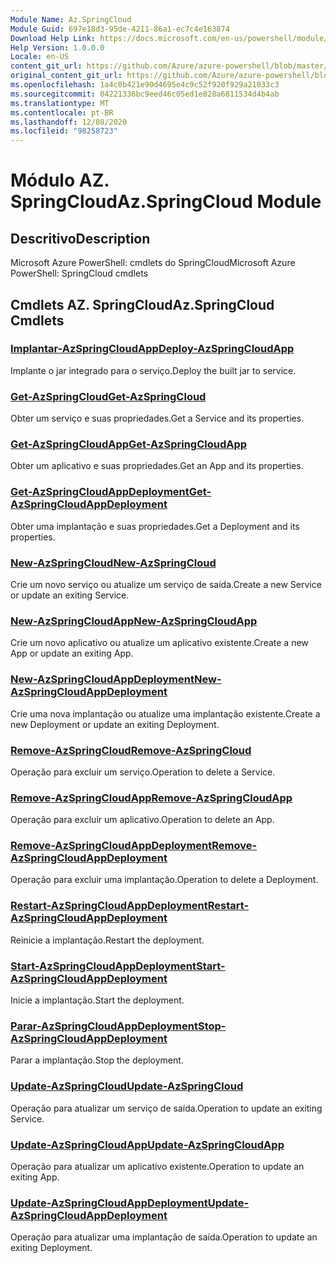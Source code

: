 ```yaml
---
Module Name: Az.SpringCloud
Module Guid: 697e18d3-95de-4211-86a1-ec7c4e163874
Download Help Link: https://docs.microsoft.com/en-us/powershell/module/az.springcloud
Help Version: 1.0.0.0
Locale: en-US
content_git_url: https://github.com/Azure/azure-powershell/blob/master/src/SpringCloud/help/Az.SpringCloud.md
original_content_git_url: https://github.com/Azure/azure-powershell/blob/master/src/SpringCloud/help/Az.SpringCloud.md
ms.openlocfilehash: 1a4c0b421e90d4695e4c9c52f920f929a21033c3
ms.sourcegitcommit: 04221336bc9eed46c05ed1e828a6811534d4b4ab
ms.translationtype: MT
ms.contentlocale: pt-BR
ms.lasthandoff: 12/08/2020
ms.locfileid: "98258723"
---
```

# <span data-ttu-id="840e3-101">Módulo AZ. SpringCloud</span><span class="sxs-lookup"><span data-stu-id="840e3-101">Az.SpringCloud Module</span></span>
## <span data-ttu-id="840e3-102">Descritivo</span><span class="sxs-lookup"><span data-stu-id="840e3-102">Description</span></span>
<span data-ttu-id="840e3-103">Microsoft Azure PowerShell: cmdlets do SpringCloud</span><span class="sxs-lookup"><span data-stu-id="840e3-103">Microsoft Azure PowerShell: SpringCloud cmdlets</span></span>

## <span data-ttu-id="840e3-104">Cmdlets AZ. SpringCloud</span><span class="sxs-lookup"><span data-stu-id="840e3-104">Az.SpringCloud Cmdlets</span></span>
### [<span data-ttu-id="840e3-105">Implantar-AzSpringCloudApp</span><span class="sxs-lookup"><span data-stu-id="840e3-105">Deploy-AzSpringCloudApp</span></span>](Deploy-AzSpringCloudApp.md)
<span data-ttu-id="840e3-106">Implante o jar integrado para o serviço.</span><span class="sxs-lookup"><span data-stu-id="840e3-106">Deploy the built jar to service.</span></span>

### [<span data-ttu-id="840e3-107">Get-AzSpringCloud</span><span class="sxs-lookup"><span data-stu-id="840e3-107">Get-AzSpringCloud</span></span>](Get-AzSpringCloud.md)
<span data-ttu-id="840e3-108">Obter um serviço e suas propriedades.</span><span class="sxs-lookup"><span data-stu-id="840e3-108">Get a Service and its properties.</span></span>

### [<span data-ttu-id="840e3-109">Get-AzSpringCloudApp</span><span class="sxs-lookup"><span data-stu-id="840e3-109">Get-AzSpringCloudApp</span></span>](Get-AzSpringCloudApp.md)
<span data-ttu-id="840e3-110">Obter um aplicativo e suas propriedades.</span><span class="sxs-lookup"><span data-stu-id="840e3-110">Get an App and its properties.</span></span>

### [<span data-ttu-id="840e3-111">Get-AzSpringCloudAppDeployment</span><span class="sxs-lookup"><span data-stu-id="840e3-111">Get-AzSpringCloudAppDeployment</span></span>](Get-AzSpringCloudAppDeployment.md)
<span data-ttu-id="840e3-112">Obter uma implantação e suas propriedades.</span><span class="sxs-lookup"><span data-stu-id="840e3-112">Get a Deployment and its properties.</span></span>

### [<span data-ttu-id="840e3-113">New-AzSpringCloud</span><span class="sxs-lookup"><span data-stu-id="840e3-113">New-AzSpringCloud</span></span>](New-AzSpringCloud.md)
<span data-ttu-id="840e3-114">Crie um novo serviço ou atualize um serviço de saída.</span><span class="sxs-lookup"><span data-stu-id="840e3-114">Create a new Service or update an exiting Service.</span></span>

### [<span data-ttu-id="840e3-115">New-AzSpringCloudApp</span><span class="sxs-lookup"><span data-stu-id="840e3-115">New-AzSpringCloudApp</span></span>](New-AzSpringCloudApp.md)
<span data-ttu-id="840e3-116">Crie um novo aplicativo ou atualize um aplicativo existente.</span><span class="sxs-lookup"><span data-stu-id="840e3-116">Create a new App or update an exiting App.</span></span>

### [<span data-ttu-id="840e3-117">New-AzSpringCloudAppDeployment</span><span class="sxs-lookup"><span data-stu-id="840e3-117">New-AzSpringCloudAppDeployment</span></span>](New-AzSpringCloudAppDeployment.md)
<span data-ttu-id="840e3-118">Crie uma nova implantação ou atualize uma implantação existente.</span><span class="sxs-lookup"><span data-stu-id="840e3-118">Create a new Deployment or update an exiting Deployment.</span></span>

### [<span data-ttu-id="840e3-119">Remove-AzSpringCloud</span><span class="sxs-lookup"><span data-stu-id="840e3-119">Remove-AzSpringCloud</span></span>](Remove-AzSpringCloud.md)
<span data-ttu-id="840e3-120">Operação para excluir um serviço.</span><span class="sxs-lookup"><span data-stu-id="840e3-120">Operation to delete a Service.</span></span>

### [<span data-ttu-id="840e3-121">Remove-AzSpringCloudApp</span><span class="sxs-lookup"><span data-stu-id="840e3-121">Remove-AzSpringCloudApp</span></span>](Remove-AzSpringCloudApp.md)
<span data-ttu-id="840e3-122">Operação para excluir um aplicativo.</span><span class="sxs-lookup"><span data-stu-id="840e3-122">Operation to delete an App.</span></span>

### [<span data-ttu-id="840e3-123">Remove-AzSpringCloudAppDeployment</span><span class="sxs-lookup"><span data-stu-id="840e3-123">Remove-AzSpringCloudAppDeployment</span></span>](Remove-AzSpringCloudAppDeployment.md)
<span data-ttu-id="840e3-124">Operação para excluir uma implantação.</span><span class="sxs-lookup"><span data-stu-id="840e3-124">Operation to delete a Deployment.</span></span>

### [<span data-ttu-id="840e3-125">Restart-AzSpringCloudAppDeployment</span><span class="sxs-lookup"><span data-stu-id="840e3-125">Restart-AzSpringCloudAppDeployment</span></span>](Restart-AzSpringCloudAppDeployment.md)
<span data-ttu-id="840e3-126">Reinicie a implantação.</span><span class="sxs-lookup"><span data-stu-id="840e3-126">Restart the deployment.</span></span>

### [<span data-ttu-id="840e3-127">Start-AzSpringCloudAppDeployment</span><span class="sxs-lookup"><span data-stu-id="840e3-127">Start-AzSpringCloudAppDeployment</span></span>](Start-AzSpringCloudAppDeployment.md)
<span data-ttu-id="840e3-128">Inicie a implantação.</span><span class="sxs-lookup"><span data-stu-id="840e3-128">Start the deployment.</span></span>

### [<span data-ttu-id="840e3-129">Parar-AzSpringCloudAppDeployment</span><span class="sxs-lookup"><span data-stu-id="840e3-129">Stop-AzSpringCloudAppDeployment</span></span>](Stop-AzSpringCloudAppDeployment.md)
<span data-ttu-id="840e3-130">Parar a implantação.</span><span class="sxs-lookup"><span data-stu-id="840e3-130">Stop the deployment.</span></span>

### [<span data-ttu-id="840e3-131">Update-AzSpringCloud</span><span class="sxs-lookup"><span data-stu-id="840e3-131">Update-AzSpringCloud</span></span>](Update-AzSpringCloud.md)
<span data-ttu-id="840e3-132">Operação para atualizar um serviço de saída.</span><span class="sxs-lookup"><span data-stu-id="840e3-132">Operation to update an exiting Service.</span></span>

### [<span data-ttu-id="840e3-133">Update-AzSpringCloudApp</span><span class="sxs-lookup"><span data-stu-id="840e3-133">Update-AzSpringCloudApp</span></span>](Update-AzSpringCloudApp.md)
<span data-ttu-id="840e3-134">Operação para atualizar um aplicativo existente.</span><span class="sxs-lookup"><span data-stu-id="840e3-134">Operation to update an exiting App.</span></span>

### [<span data-ttu-id="840e3-135">Update-AzSpringCloudAppDeployment</span><span class="sxs-lookup"><span data-stu-id="840e3-135">Update-AzSpringCloudAppDeployment</span></span>](Update-AzSpringCloudAppDeployment.md)
<span data-ttu-id="840e3-136">Operação para atualizar uma implantação de saída.</span><span class="sxs-lookup"><span data-stu-id="840e3-136">Operation to update an exiting Deployment.</span></span>

